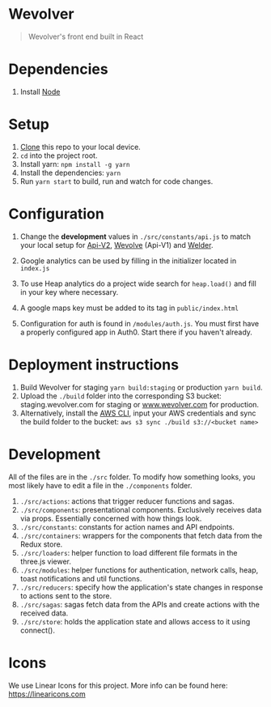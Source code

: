 # Wevolver

> Wevolver's front end built in React

# Dependencies

1. Install [Node](https://nodejs.org/en/download/package-manager/)

# Setup

1. [Clone](https://help.github.com/articles/cloning-a-repository/) this repo to your local device.
2. `cd` into the project root.
3. Install yarn: `npm install -g yarn`
4. Install the dependencies: `yarn`
5. Run `yarn start` to build, run and watch for code changes.

# Configuration

1. Change the **development** values in `./src/constants/api.js` to match your local setup for [Api-V2](https://bitbucket.org/wevolver/api-v2/src/master/), [Wevolve](https://bitbucket.org/wevolver/wevolve/src/master/) (Api-V1) and [Welder](https://github.com/Wevolver/Welder).

2. Google analytics can be used by filling in the initializer located in `index.js`
3. To use Heap analytics do a project wide search for `heap.load()` and fill in your key where necessary.
4. A google maps key must be added to its tag in `public/index.html`
5. Configuration for auth is found in `/modules/auth.js`. You must first have a properly configured app in Auth0. Start there if you haven't already.

# Deployment instructions

1. Build Wevolver for staging `yarn build:staging` or production `yarn build`.
2. Upload the `./build` folder into the corresponding S3 bucket: staging.wevolver.com for staging or www.wevolver.com for production.
3. Alternatively, install the [AWS CLI](https://docs.aws.amazon.com/cli/latest/userguide/installing.html), input your AWS credentials and sync the build folder to the bucket: `aws s3 sync ./build s3://<bucket name>`

# Development

All of the files are in the `./src` folder. To modify how something looks, you most likely have to edit a file in the `./components` folder.

1. `./src/actions`: actions that trigger reducer functions and sagas.
2. `./src/components`: presentational components. Exclusively receives data via props. Essentially concerned with how things look.
3. `./src/constants`: constants for action names and API endpoints.
4. `./src/containers`: wrappers for the components that fetch data from the Redux store.
5. `./src/loaders`: helper function to load different file formats in the three.js viewer.
6. `./src/modules`: helper functions for authentication, network calls, heap, toast notifications and util functions.
7. `./src/reducers`: specify how the application's state changes in response to actions sent to the store.
8. `./src/sagas`: sagas fetch data from the APIs and create actions with the received data.
9. `./src/store`: holds the application state and allows access to it using connect().

# Icons

We use Linear Icons for this project. More info can be found here: https://linearicons.com
